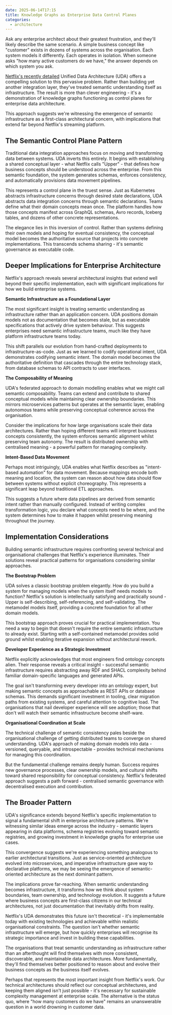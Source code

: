 ```yaml
---
date: 2025-06-14T17:15
title: Knowledge Graphs as Enterprise Data Control Planes
categories:
  - architecture
---
```

Ask any enterprise architect about their greatest frustration, and they'll likely describe the same scenario. A simple business concept like "customer" exists in dozens of systems across the organisation. Each system models it differently. Each operates in isolation. When someone asks "how many active customers do we have," the answer depends on which system you ask.

[Netflix's recently detailed](https://netflixtechblog.com/uda-unified-data-architecture-6a6aee261d8d) Unified Data Architecture (UDA) offers a compelling solution to this pervasive problem. Rather than building yet another integration layer, they've treated semantic understanding itself as infrastructure. The result is more than clever engineering - it's a demonstration of knowledge graphs functioning as control planes for enterprise data architecture.

This approach suggests we're witnessing the emergence of semantic infrastructure as a first-class architectural concern, with implications that extend far beyond Netflix's streaming platform.

## The Semantic Control Plane Pattern

Traditional data integration approaches focus on moving and transforming data between systems. UDA inverts this entirely. It begins with establishing a shared conceptual layer - what Netflix calls "Upper" - that defines how business concepts should be understood across the enterprise. From this semantic foundation, the system generates schemas, enforces consistency, and automatically provisions data movement pipelines.

This represents a control plane in the truest sense. Just as Kubernetes abstracts infrastructure concerns through desired state declarations, UDA abstracts data integration concerns through semantic declarations. Teams define what their domain concepts mean once. The platform handles how those concepts manifest across GraphQL schemas, Avro records, Iceberg tables, and dozens of other concrete representations.

The elegance lies in this inversion of control. Rather than systems defining their own models and hoping for eventual consistency, the conceptual model becomes the authoritative source that projects into concrete implementations. This transcends schema sharing - it's semantic governance as executable code.

## Deeper Implications for Enterprise Architecture

Netflix's approach reveals several architectural insights that extend well beyond their specific implementation, each with significant implications for how we build enterprise systems.

**Semantic Infrastructure as a Foundational Layer**

The most significant insight is treating semantic understanding as infrastructure rather than an application concern. UDA positions domain models not as documentation that becomes stale, but as executable specifications that actively drive system behaviour. This suggests enterprises need semantic infrastructure teams, much like they have platform infrastructure teams today.

This shift parallels our evolution from hand-crafted deployments to infrastructure-as-code. Just as we learned to codify operational intent, UDA demonstrates codifying semantic intent. The domain model becomes the authoritative definition that cascades through the entire technology stack, from database schemas to API contracts to user interfaces.

**The Composability of Meaning**

UDA's federated approach to domain modelling enables what we might call semantic composability. Teams can extend and contribute to shared conceptual models while maintaining clear ownership boundaries. This mirrors microservices patterns but operates at the semantic layer, enabling autonomous teams while preserving conceptual coherence across the organisation.

Consider the implications for how large organisations scale their data architectures. Rather than hoping different teams will interpret business concepts consistently, the system enforces semantic alignment whilst preserving team autonomy. The result is distributed ownership with centralised meaning - a powerful pattern for managing complexity.

**Intent-Based Data Movement**

Perhaps most intriguingly, UDA enables what Netflix describes as "intent-based automation" for data movement. Because mappings encode both meaning and location, the system can reason about how data should flow between systems without explicit choreography. This represents a significant leap beyond traditional ETL approaches.

This suggests a future where data pipelines are derived from semantic intent rather than manually configured. Instead of writing complex transformation logic, you declare what concepts need to be where, and the system determines how to make it happen whilst preserving meaning throughout the journey.

## Implementation Considerations

Building semantic infrastructure requires confronting several technical and organisational challenges that Netflix's experience illuminates. Their solutions reveal practical patterns for organisations considering similar approaches.

**The Bootstrap Problem**

UDA solves a classic bootstrap problem elegantly. How do you build a system for managing models when the system itself needs models to function? Netflix's solution is intellectually satisfying and practically sound - Upper is self-describing, self-referencing, and self-validating. The metamodel models itself, providing a concrete foundation for all other domain models.

This bootstrap approach proves crucial for practical implementation. You need a way to begin that doesn't require the entire semantic infrastructure to already exist. Starting with a self-contained metamodel provides solid ground whilst enabling iterative expansion without architectural rework.

**Developer Experience as a Strategic Investment**

Netflix explicitly acknowledges that most engineers find ontology concepts alien. Their response reveals a critical insight - successful semantic infrastructure requires abstracting away RDF and SHACL complexity behind familiar domain-specific languages and generated APIs.

The goal isn't transforming every developer into an ontology expert, but making semantic concepts as approachable as REST APIs or database schemas. This demands significant investment in tooling, clear migration paths from existing systems, and careful attention to cognitive load. The organisations that nail developer experience will see adoption; those that don't will watch their semantic infrastructure become shelf-ware.

**Organisational Coordination at Scale**

The technical challenge of semantic consistency pales beside the organisational challenge of getting distributed teams to converge on shared understanding. UDA's approach of making domain models into data - versioned, queryable, and introspectable - provides technical mechanisms for managing this coordination.

But the fundamental challenge remains deeply human. Success requires new governance processes, clear ownership models, and cultural shifts toward shared responsibility for conceptual consistency. Netflix's federated approach suggests a path forward - centralised semantic governance with decentralised execution and contribution.

## The Broader Pattern

UDA's significance extends beyond Netflix's specific implementation to signal a fundamental shift in enterprise architecture patterns. We're witnessing similar ideas emerge across the industry - semantic layers appearing in data platforms, schema registries evolving toward semantic registries, and growing investment in knowledge graphs for enterprise use cases.

This convergence suggests we're experiencing something analogous to earlier architectural transitions. Just as service-oriented architecture evolved into microservices, and imperative infrastructure gave way to declarative platforms, we may be seeing the emergence of semantic-oriented architecture as the next dominant pattern.

The implications prove far-reaching. When semantic understanding becomes infrastructure, it transforms how we think about system boundaries, team ownership, and technology evolution. It suggests a future where business concepts are first-class citizens in our technical architectures, not just documentation that inevitably drifts from reality.

Netflix's UDA demonstrates this future isn't theoretical - it's implementable today with existing technologies and achievable within realistic organisational constraints. The question isn't whether semantic infrastructure will emerge, but how quickly enterprises will recognise its strategic importance and invest in building these capabilities.

The organisations that treat semantic understanding as infrastructure rather than an afterthought will find themselves with more consistent, discoverable, and maintainable data architectures. More fundamentally, they'll find themselves better positioned to reason about and evolve their business concepts as the business itself evolves.

Perhaps that represents the most important insight from Netflix's work. Our technical architectures should reflect our conceptual architectures, and keeping them aligned isn't just possible - it's necessary for sustainable complexity management at enterprise scale. The alternative is the status quo, where "how many customers do we have" remains an unanswerable question in a world drowning in customer data.
